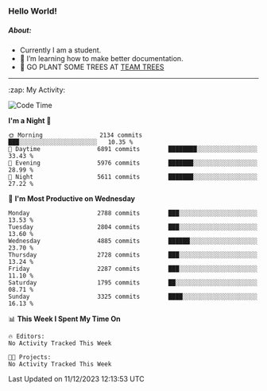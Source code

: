 ### Hello World!

##### About:
- Currently I am a student.
- 🌱 I’m learning how to make better documentation.
- 🌱 GO PLANT SOME TREES AT [TEAM TREES](https://teamtrees.org/)

---
  <summary>:zap: My Activity:</summary>
  
<!--START_SECTION:waka-->
![Code Time](http://img.shields.io/badge/Code%20Time-1%2C267%20hrs%2047%20mins-blue)

**I'm a Night 🦉** 

```text
🌞 Morning                2134 commits        ███░░░░░░░░░░░░░░░░░░░░░░   10.35 % 
🌆 Daytime                6891 commits        ████████░░░░░░░░░░░░░░░░░   33.43 % 
🌃 Evening                5976 commits        ███████░░░░░░░░░░░░░░░░░░   28.99 % 
🌙 Night                  5611 commits        ███████░░░░░░░░░░░░░░░░░░   27.22 % 
```
📅 **I'm Most Productive on Wednesday** 

```text
Monday                   2788 commits        ███░░░░░░░░░░░░░░░░░░░░░░   13.53 % 
Tuesday                  2804 commits        ███░░░░░░░░░░░░░░░░░░░░░░   13.60 % 
Wednesday                4885 commits        ██████░░░░░░░░░░░░░░░░░░░   23.70 % 
Thursday                 2728 commits        ███░░░░░░░░░░░░░░░░░░░░░░   13.24 % 
Friday                   2287 commits        ███░░░░░░░░░░░░░░░░░░░░░░   11.10 % 
Saturday                 1795 commits        ██░░░░░░░░░░░░░░░░░░░░░░░   08.71 % 
Sunday                   3325 commits        ████░░░░░░░░░░░░░░░░░░░░░   16.13 % 
```


📊 **This Week I Spent My Time On** 

```text
🔥 Editors: 
No Activity Tracked This Week

🐱‍💻 Projects: 
No Activity Tracked This Week
```


 Last Updated on 11/12/2023 12:13:53 UTC
<!--END_SECTION:waka-->
